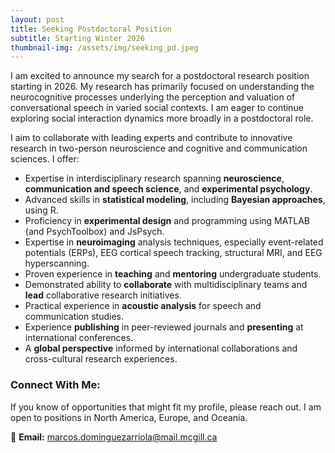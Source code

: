 ```yaml
---
layout: post
title: Seeking Postdoctoral Position
subtitle: Starting Winter 2026
thumbnail-img: /assets/img/seeking_pd.jpeg
---
```


I am excited to announce my search for a postdoctoral research position starting in 2026. My research has primarily focused on understanding the neurocognitive processes underlying the perception and valuation of conversational speech in varied social contexts. I am eager to continue exploring social interaction dynamics more broadly in a postdoctoral role.

I aim to collaborate with leading experts and contribute to innovative research in two-person neuroscience and cognitive and communication sciences. I offer:
- Expertise in interdisciplinary research spanning **neuroscience**, **communication and speech science**, and **experimental psychology**.
- Advanced skills in **statistical modeling**, including **Bayesian approaches**, using R.
- Proficiency in **experimental design** and programming using MATLAB (and PsychToolbox) and JsPsych.
- Expertise in **neuroimaging** analysis techniques, especially event-related potentials (ERPs), EEG cortical speech tracking, structural MRI, and EEG hyperscanning.
- Proven experience in **teaching** and **mentoring** undergraduate students.
- Demonstrated ability to **collaborate** with multidisciplinary teams and **lead** collaborative research initiatives.
- Practical experience in **acoustic analysis** for speech and communication studies.
- Experience **publishing** in peer-reviewed journals and **presenting** at international conferences.
- A **global perspective** informed by international collaborations and cross-cultural research experiences.

### Connect With Me:
If you know of opportunities that might fit my profile, please reach out. I am open to positions in North America, Europe, and Oceania.

📧 **Email:** marcos.dominguezarriola@mail.mcgill.ca
